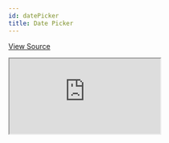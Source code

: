 ```yaml
---
id: datePicker
title: Date Picker
---
```


[View Source](https://github.com/pankod/refine/tree/master/examples/inputs/datePicker)

<iframe src="https://codesandbox.io/embed/refine-date-picker-example-yhwbf?autoresize=1&fontsize=14&hidenavigation=1&module=%2Fsrc%2Fpages%2Fposts%2Flist.tsx&theme=dark&view=preview"
     style={{width: "100%", height:"80vh", border: "0px", borderRadius: "8px", overflow:"hidden"}}
     title="refine-date-picker-example"
     allow="accelerometer; ambient-light-sensor; camera; encrypted-media; geolocation; gyroscope; hid; microphone; midi; payment; usb; vr; xr-spatial-tracking"
     sandbox="allow-forms allow-modals allow-popups allow-presentation allow-same-origin allow-scripts"
   ></iframe>
